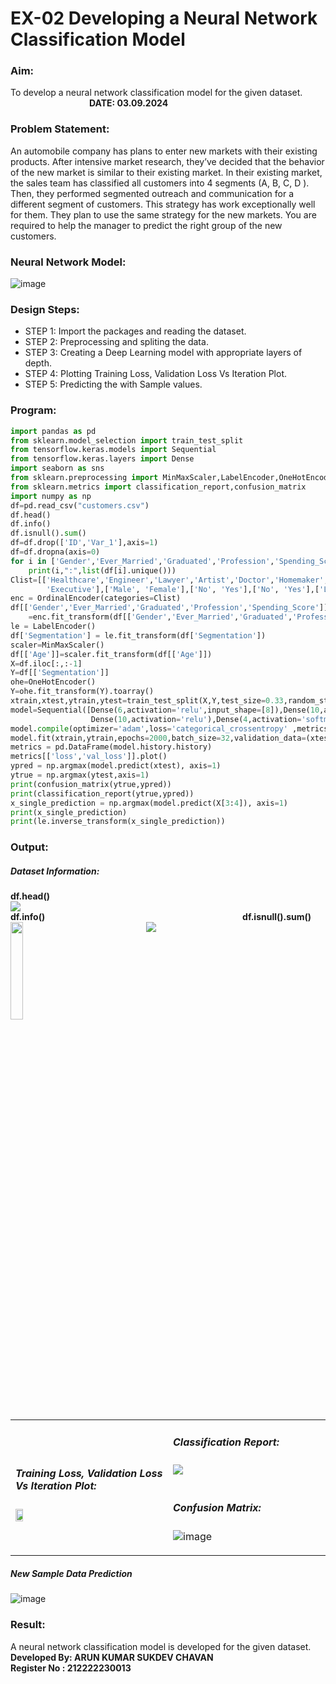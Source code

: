 # EX-02 Developing a Neural Network Classification Model
### Aim:
To develop a neural network classification model for the given dataset. &emsp;&emsp;&emsp;&emsp;&emsp;&emsp;&emsp;&emsp;&emsp;**DATE: 03.09.2024**
### Problem Statement:
An automobile company has plans to enter new markets with their existing products. After intensive market research, they’ve decided that the behavior of the new market is similar to their existing market.
In their existing market, the sales team has classified all customers into 4 segments (A, B, C, D ). Then, they performed segmented outreach and communication for a different segment of customers. This strategy has work exceptionally well for them. They plan to use the same strategy for the new markets.
You are required to help the manager to predict the right group of the new customers.
### Neural Network Model:

![image](https://github.com/user-attachments/assets/d0cf88b8-3724-4f45-a3a9-a943d8c3e40b)



### Design Steps:

- STEP 1: Import the packages and reading the dataset.
- STEP 2: Preprocessing and spliting the data.
- STEP 3: Creating a Deep Learning model with appropriate layers of depth.
- STEP 4: Plotting Training Loss, Validation Loss Vs Iteration Plot.
- STEP 5: Predicting the with Sample values.
### Program:
```Python
import pandas as pd
from sklearn.model_selection import train_test_split
from tensorflow.keras.models import Sequential
from tensorflow.keras.layers import Dense
import seaborn as sns
from sklearn.preprocessing import MinMaxScaler,LabelEncoder,OneHotEncoder,OrdinalEncoder
from sklearn.metrics import classification_report,confusion_matrix
import numpy as np
df=pd.read_csv("customers.csv")
df.head()
df.info()
df.isnull().sum()
df=df.drop(['ID','Var_1'],axis=1)
df=df.dropna(axis=0)
for i in ['Gender','Ever_Married','Graduated','Profession','Spending_Score','Segmentation']:
    print(i,":",list(df[i].unique()))
Clist=[['Healthcare','Engineer','Lawyer','Artist','Doctor','Homemaker','Entertainment','Marketing',
        'Executive'],['Male', 'Female'],['No', 'Yes'],['No', 'Yes'],['Low', 'Average', 'High']]
enc = OrdinalEncoder(categories=Clist)
df[['Gender','Ever_Married','Graduated','Profession','Spending_Score']]
    =enc.fit_transform(df[['Gender','Ever_Married','Graduated','Profession','Spending_Score']])
le = LabelEncoder()
df['Segmentation'] = le.fit_transform(df['Segmentation'])
scaler=MinMaxScaler()
df[['Age']]=scaler.fit_transform(df[['Age']])
X=df.iloc[:,:-1]
Y=df[['Segmentation']]
ohe=OneHotEncoder()
Y=ohe.fit_transform(Y).toarray()
xtrain,xtest,ytrain,ytest=train_test_split(X,Y,test_size=0.33,random_state=42)
model=Sequential([Dense(6,activation='relu',input_shape=[8]),Dense(10,activation='relu'),
                  Dense(10,activation='relu'),Dense(4,activation='softmax')])
model.compile(optimizer='adam',loss='categorical_crossentropy' ,metrics=['accuracy'])
model.fit(xtrain,ytrain,epochs=2000,batch_size=32,validation_data=(xtest,ytest))
metrics = pd.DataFrame(model.history.history)
metrics[['loss','val_loss']].plot()
ypred = np.argmax(model.predict(xtest), axis=1)
ytrue = np.argmax(ytest,axis=1)
print(confusion_matrix(ytrue,ypred))
print(classification_report(ytrue,ypred))
x_single_prediction = np.argmax(model.predict(X[3:4]), axis=1)
print(x_single_prediction)
print(le.inverse_transform(x_single_prediction))
```
### Output:
##### Dataset Information:
**df.head()** <br>
<img src="https://github.com/user-attachments/assets/ae8750df-65ac-4e4d-8407-eec5407a9e88"><br>
**df.info()** &emsp;&emsp;&emsp;&emsp;&emsp;&emsp;&emsp;&emsp;&emsp;&emsp;&emsp;&emsp;&emsp;&emsp;&emsp;&emsp;&emsp;&emsp;&emsp;&emsp;&emsp;&emsp; **df.isnull().sum()** <br> 
<img height=20% valign=top src="https://github.com/user-attachments/assets/1e136b13-c69d-48ec-8096-f997f14768b1">&emsp;&emsp;&emsp;&emsp;&emsp;&emsp;&emsp;&emsp;
<img valign=top src="https://github.com/user-attachments/assets/220f75ea-ecce-4747-b72b-cceecbaaf431">


<table>
<tr>
<td width=50%>
  
##### Training Loss, Validation Loss Vs Iteration Plot:
<img height=23% src="https://github.com/user-attachments/assets/83fb35b4-40a2-4f38-ab95-18cb34d0a60a">
</td> 
<td valign=top>

##### Classification Report:
<img src="https://github.com/user-attachments/assets/ce4d3fcd-cb51-4fa4-b34e-db0b85c299dc">
<br>
<br>

##### Confusion Matrix:
![image](https://github.com/user-attachments/assets/ec02eb64-4362-43ae-8dc9-2ad1b2510c4d)

</td>
</tr> 
</table>

##### New Sample Data Prediction

![image](https://github.com/user-attachments/assets/0c7ad373-d03b-4ef2-82a1-fc8c6a358f89)


### Result:
A neural network classification model is developed for the given dataset.
<br>
**Developed By: ARUN KUMAR SUKDEV CHAVAN**<br>
**Register No :   212222230013**
